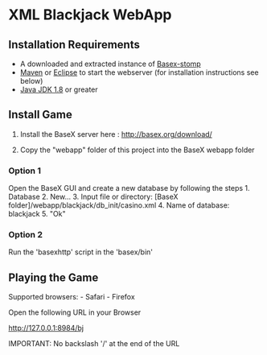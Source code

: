 # XML Blackjack WebApp

## Installation Requirements
- A downloaded and extracted instance of [Basex-stomp](https://github.com/BaseXdb/basex/tree/stomp)
- [Maven](https://maven.apache.org/download.cgi) or [Eclipse](https://www.eclipse.org/downloads/) to start the webserver (for installation instructions see below)
- [Java JDK 1.8](https://www.oracle.com/java/technologies/javase-jdk8-downloads.html) or greater

## Install Game

1. Install the BaseX server here : http://basex.org/download/

2. Copy the "webapp" folder of this project into the BaseX webapp folder

### Option 1
Open the BaseX GUI and create a new database by following the steps
	1. Database
	2. New...
	3. Input file or directory: [BaseX folder]/webapp/blackjack/db_init/casino.xml
	4. Name of database: blackjack
	5. "Ok"

### Option 2
Run the 'basexhttp' script in the 'basex/bin'

## Playing the Game
Supported browsers: 
	- Safari
	- Firefox

Open the following URL in your Browser

http://127.0.0.1:8984/bj

IMPORTANT: No backslash '/' at the end of the URL
